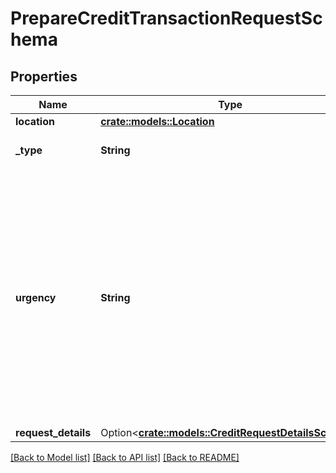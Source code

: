 # PrepareCreditTransactionRequestSchema

## Properties

Name | Type | Description | Notes
------------ | ------------- | ------------- | -------------
**location** | [**crate::models::Location**](Location.md) |  | 
**_type** | **String** | The type of the transaction | 
**urgency** | **String** | This value defines how fast a transaction is processed on a network. A faster processing requirement will result in higher fees. If the urgency field is not provided, the default setting is normal | 
**request_details** | Option<[**crate::models::CreditRequestDetailsSchema**](CreditRequestDetailsSchema.md)> |  | [optional]

[[Back to Model list]](../README.md#documentation-for-models) [[Back to API list]](../README.md#documentation-for-api-endpoints) [[Back to README]](../README.md)



